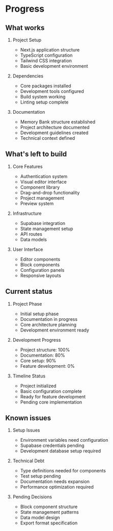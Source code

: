 # Progress

## What works

1. Project Setup

   - Next.js application structure
   - TypeScript configuration
   - Tailwind CSS integration
   - Basic development environment

2. Dependencies

   - Core packages installed
   - Development tools configured
   - Build system working
   - Linting setup complete

3. Documentation
   - Memory Bank structure established
   - Project architecture documented
   - Development guidelines created
   - Technical context defined

## What's left to build

1. Core Features

   - Authentication system
   - Visual editor interface
   - Component library
   - Drag-and-drop functionality
   - Project management
   - Preview system

2. Infrastructure

   - Supabase integration
   - State management setup
   - API routes
   - Data models

3. User Interface
   - Editor components
   - Block components
   - Configuration panels
   - Responsive layouts

## Current status

1. Project Phase

   - Initial setup phase
   - Documentation in progress
   - Core architecture planning
   - Development environment ready

2. Development Progress

   - Project structure: 100%
   - Documentation: 80%
   - Core setup: 90%
   - Feature development: 0%

3. Timeline Status
   - Project initialized
   - Basic configuration complete
   - Ready for feature development
   - Pending core implementation

## Known issues

1. Setup Issues

   - Environment variables need configuration
   - Supabase credentials pending
   - Development database setup required

2. Technical Debt

   - Type definitions needed for components
   - Test setup pending
   - Documentation needs expansion
   - Performance optimization required

3. Pending Decisions
   - Block component structure
   - State management patterns
   - Data model design
   - Export format specification
